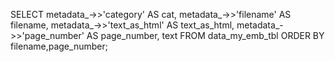 

SELECT metadata_->>'category' AS cat,
       metadata_->>'filename' AS filename,
       metadata_->>'text_as_html' AS text_as_html,
		 metadata_->>'page_number' AS page_number, text FROM data_my_emb_tbl
		 ORDER BY filename,page_number;
